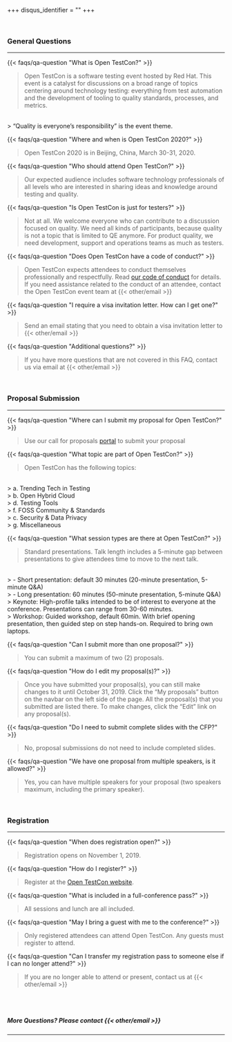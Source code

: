 +++
disqus_identifier = ""
+++

<br>

<h3 class="rhTextBold">General Questions</h3>

---

{{< faqs/qa-question "What is Open TestCon?" >}}

> Open TestCon is a software testing event hosted by Red Hat. This event is a catalyst for discussions on a broad range of topics centering around technology testing: everything from test automation and the development of tooling to quality standards, processes, and metrics.
<br>
> “Quality is everyone’s responsibility” is the event theme.

{{< faqs/qa-question "Where and when is Open TestCon 2020?" >}}

> Open TestCon 2020 is in Beijing, China, March 30-31, 2020.

{{< faqs/qa-question "Who should attend Open TestCon?" >}}

> Our expected audience includes software technology professionals of all levels who are interested in sharing ideas and knowledge around testing and quality.

{{< faqs/qa-question "Is Open TestCon is just for testers?" >}}

> Not at all. We welcome everyone who can contribute to a discussion  focused on quality. We need all kinds of participants, because quality is not a topic that is limited to QE anymore. For product quality, we need development, support and operations teams as much as testers.

{{< faqs/qa-question "Does Open TestCon have a code of conduct?" >}}

> Open TestCon expects attendees to conduct themselves professionally and respectfully. Read [our code of conduct](https://opentestcon.org/updates/coc/) for details. If you need assistance related to the conduct of an attendee, contact the Open TestCon event team at {{< other/email >}}

{{< faqs/qa-question "I require a visa invitation letter. How can I get one?" >}}

> Send an email stating that you need to obtain a visa invitation letter to {{< other/email >}}

{{< faqs/qa-question "Additional questions?" >}}

> If you have more questions that are not covered in this FAQ, contact us via email at {{< other/email >}}

<br>

<h3 class="rhTextBold">Proposal Submission</h3>

---

{{< faqs/qa-question "Where can I submit my proposal for Open TestCon?" >}}

> Use our call for proposals [portal](https://cfp.opentestcon.org) to submit your proposal

{{< faqs/qa-question "What topic are part of Open TestCon?" >}}

> Open TestCon has the following topics:
<br>
> a. Trending Tech in Testing
<br>
> b. Open Hybrid Cloud
<br>
> d. Testing Tools
<br>
> f. FOSS Community & Standards
<br>
> c. Security & Data Privacy
<br>
> g. Miscellaneous

{{< faqs/qa-question "What session types are there at Open TestCon?" >}}

> Standard presentations. Talk length includes a 5-minute gap between presentations to give attendees time to move to the next talk.
<br>
> - Short presentation: default 30 minutes (20-minute presentation, 5-minute Q&A)
<br>
> - Long presentation: 60 minutes (50-minute presentation, 5-minute Q&A)
<br>
> Keynote: High-profile talks intended to be of interest to everyone at the conference. Presentations can range from 30-60 minutes.
<br>
> Workshop: Guided workshop, default 60min. With brief opening presentation, then guided step on step hands-on. Required to bring own laptops.

{{< faqs/qa-question "Can I submit more than one proposal?" >}}

> You can submit a maximum of two (2) proposals.

{{< faqs/qa-question "How do I edit my proposal(s)?" >}}

> Once you have submitted your proposal(s), you can still make changes to it until October 31, 2019. Click the “My proposals” button on the navbar on the left side of the page. All the proposal(s) that you submitted are listed there. To make changes, click the “Edit” link on any proposal(s).

{{< faqs/qa-question "Do I need to submit complete slides with the CFP?" >}}

> No, proposal submissions do not need to include completed slides.

{{< faqs/qa-question "We have one proposal from multiple speakers, is it allowed?" >}}

> Yes, you can have multiple speakers for your proposal (two speakers maximum, including the primary speaker).

<br>

<h3 class="rhTextBold">Registration</h3>

---

{{< faqs/qa-question "When does registration open?" >}}

> Registration opens on November 1, 2019.

{{< faqs/qa-question "How do I register?" >}}

> Register at the [Open TestCon website](https://opentestcon.org/).

{{< faqs/qa-question "What is included in a full-conference pass?" >}}

> All sessions and lunch are all included.

{{< faqs/qa-question "May I bring a guest with me to the conference?" >}}

> Only registered attendees can attend Open TestCon. Any guests must register to attend.

{{< faqs/qa-question "Can I transfer my registration pass to someone else if I can no longer attend?" >}}

> If you are no longer able to attend or present, contact us at {{< other/email >}}

<br><br>

<h5 class="rhTextBold">More Questions? Please contact {{< other/email >}}</h5>

---
